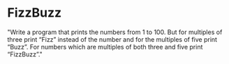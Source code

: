 FizzBuzz
========
"Write a program that prints the numbers from 1 to 100. But for multiples of three print “Fizz” instead of the number and for
the multiples of five print “Buzz”. For numbers which are multiples of both three and five print “FizzBuzz”."
